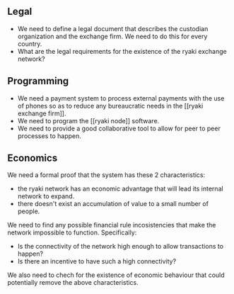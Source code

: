 ## Legal

* We need to define a legal document that describes the custodian organization and the exchange firm. We need to do this for every country.
* What are the legal requirements for the existence of the ryaki exchange network?

## Programming

* We need a payment system to process external payments with the use of phones so as to reduce any bureaucratic needs in the [[ryaki exchange firm]].
* We need to program the [[ryaki node]] software.
* We need to provide a good collaborative tool to allow for peer to peer processes to happen.


## Economics

We need a formal proof that the system has these 2 characteristics:

* the ryaki network has an economic advantage that will lead its internal network to expand.
* there doesn't exist an accumulation of value to a small number of people.

We need to find any possible financial rule incosistencies that make the network impossible to function. Specifically:

* Is the connectivity of the network high enough to allow transactions to happen?
* Is there an incentive to have such a high connectivity?

We also need to chech for the existence of economic behaviour that could potentially remove the above characteristics.
